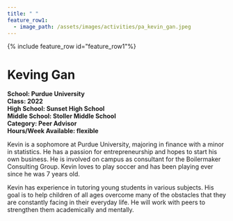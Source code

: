 ```yaml
---
title: " "
feature_row1:
  - image_path: /assets/images/activities/pa_kevin_gan.jpeg
---
```


{% include feature_row id="feature_row1"%}

# Keving Gan

**School: Purdue University**  
**Class: 2022**  
**High School: Sunset High School**  
**Middle School: Stoller Middle School**  
**Category: Peer Advisor**  
**Hours/Week Available: flexible**  

Kevin is a sophomore at Purdue University, majoring in finance with a minor in statistics. He has a passion for entrepreneurship and hopes to start his own business. He is involved on campus as consultant for the Boilermaker Consulting Group. Kevin loves to play soccer and has been playing ever since he was 7 years old.    

Kevin has experience in tutoring young students in various subjects. His goal is to help children of all ages overcome many of the obstacles that they are constantly facing in their everyday life. He will work with peers to strengthen them academically and mentally.
